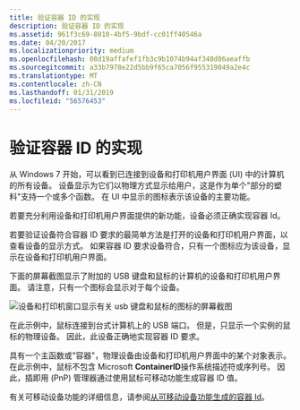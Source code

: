 ```yaml
---
title: 验证容器 ID 的实现
description: 验证容器 ID 的实现
ms.assetid: 961f3c69-8010-4bf5-9bdf-cc01ff40546a
ms.date: 04/20/2017
ms.localizationpriority: medium
ms.openlocfilehash: 08d19affafef1fb3c9b1074b94af348d86aeaffb
ms.sourcegitcommit: a33b7978e22d5bb9f65ca7056f955319049a2e4c
ms.translationtype: MT
ms.contentlocale: zh-CN
ms.lasthandoff: 01/31/2019
ms.locfileid: "56576453"
---
```

# <a name="verifying-the-implementation-of-container-ids"></a>验证容器 ID 的实现


从 Windows 7 开始，可以看到已连接到设备和打印机用户界面 (UI) 中的计算机的所有设备。 设备显示为它们以物理方式显示给用户，这是作为单个"部分的塑料"支持一个或多个函数。 在 UI 中显示的图标表示该设备的主要功能。

若要充分利用设备和打印机用户界面提供的新功能，设备必须正确实现容器 Id。

若要验证设备符合容器 ID 要求的最简单方法是打开的设备和打印机用户界面，以查看设备的显示方式。 如果容器 ID 要求设备符合，只有一个图标应为该设备，显示在设备和打印机用户界面。

下面的屏幕截图显示了附加的 USB 键盘和鼠标的计算机的设备和打印机用户界面。 请注意，只有一个图标会显示对于每个设备。

![设备和打印机窗口显示有关 usb 键盘和鼠标的图标的屏幕截图](images/containerid-7.png)

在此示例中，鼠标连接到台式计算机上的 USB 端口。 但是，只显示一个实例的鼠标的物理设备。 因此，此设备正确地实现容器 ID 要求。

具有一个主函数或"容器"，物理设备由设备和打印机用户界面中的某个对象表示。 在此示例中，鼠标不包含 Microsoft **ContainerID**操作系统描述符或序列号。 因此，插即用 (PnP) 管理器通过使用鼠标可移动功能生成容器 ID 值。

有关可移动设备功能的详细信息，请参阅[从可移动设备功能生成的容器 Id](container-ids-generated-from-the-removable-device-capability.md)。

 

 





